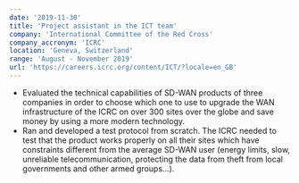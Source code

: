```yaml
---
date: '2019-11-30'
title: 'Project assistant in the ICT team'
company: 'International Committee of the Red Cross'
company_accronym: 'ICRC'
location: 'Geneva, Switzerland'
range: 'August - November 2019'
url: 'https://careers.icrc.org/content/ICT/?locale=en_GB'
---
```


- Evaluated the technical capabilities of SD-WAN products of three companies in order to choose which one to use to upgrade the WAN infrastructure of the ICRC on over 300 sites over the globe and save money by using a more modern technology.
- Ran and developed a test protocol from scratch. The ICRC needed to test that the product works properly on all their sites which have constraints different from the average SD-WAN user (energy limits, slow, unreliable telecommunication, protecting the data from theft from local governments and other armed groups...).
